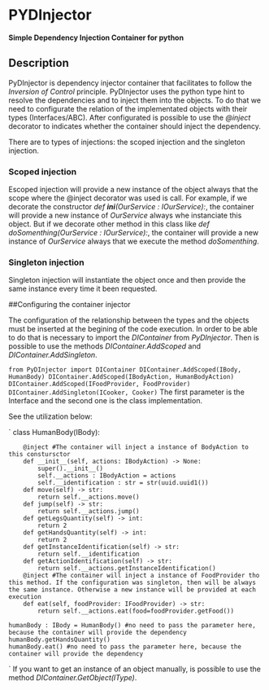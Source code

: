 # PYDInjector
**Simple Dependency Injection Container for python**

## Description

PyDInjector is dependency injector container that facilitates to follow the *Inversion of Control* principle. PyDInjector uses the python type hint to
resolve the dependencies and to inject them into the objects. To do that we need to configurate the relation of the implementated objects with their types
(Interfaces/ABC). After configurated is possible to use the *@inject* decorator to indicates whether the container should inject the dependency.

There are to types of injections: the scoped injection and the singleton injection.

### Scoped injection

Escoped injection will provide a new instance of the object always that the scope where the @inject decorator was used is call. For example, if we decorate
the constructor *def __ini__(OurService : IOurService):*, the container will provide a new instance of *OurService* always whe instanciate this object. But 
if we decorate other method in this class like *def doSomenthing(OurService : IOurService):*, the container will provide a new instance of *OurService* 
always that we execute the method *doSomenthing*.

### Singleton injection

Singleton injection will instantiate the object once and then provide the same instance every time it been requested.

##Configuring the container injector

The configuration of the relationship between the types and the objects must be inserted at the begining of the code execution. In order to be able to 
do that is necessary to import the  *DIContainer* from *PyDInjector*. Then is possible to use the methods 
*DIContainer.AddScoped* and *DIContainer.AddSingleton*.

`
    from PyDInjector import DIContainer
    DIContainer.AddScoped(IBody, HumanBody)
    DIContainer.AddScoped(IBodyAction, HumanBodyAction)
    DIContainer.AddScoped(IFoodProvider, FoodProvider)
    DIContainer.AddSingleton(ICooker, Cooker)
`
The first parameter is the Interface and the second one is the class implementation.

See the utilization below:

`
    class HumanBody(IBody):    

        @inject #The container will inject a instance of BodyAction to this constursctor
        def __init__(self, actions: IBodyAction) -> None:        
            super().__init__()
            self.__actions : IBodyAction = actions
            self.__identification : str = str(uuid.uuid1())    
        def move(self) -> str:
            return self.__actions.move()
        def jump(self) -> str:
            return self.__actions.jump()
        def getLegsQuantity(self) -> int:
            return 2
        def getHandsQuantity(self) -> int:
            return 2
        def getInstanceIdentification(self) -> str:
            return self.__identification
        def getActionIdentification(self) -> str:
            return self.__actions.getInstanceIdentification()
        @inject #The container will inject a instance of FoodProvider tho this method. If the configuration was singleton, then will be always the same instance. Otherwise a new instance will be provided at each execution 
        def eat(self, foodProvider: IFoodProvider) -> str:
            return self.__actions.eat(food=foodProvider.getFood())
        
    humanBody : IBody = HumanBody() #no need to pass the parameter here, because the container will provide the dependency       
    humanBody.getHandsQuantity()
    humanBody.eat() #no need to pass the parameter here, because the container will provide the dependency       
`
If you want to get an instance of an object manually, is possible to use the method *DIContainer.GetObject(IType)*.

